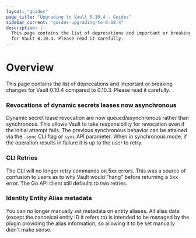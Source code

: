 ```yaml
---
layout: "guides"
page_title: "Upgrading to Vault 0.10.4 - Guides"
sidebar_current: "guides-upgrading-to-0.10.4"
description: |-
  This page contains the list of deprecations and important or breaking changes
  for Vault 0.10.4. Please read it carefully.
---
```


# Overview

This page contains the list of deprecations and important or breaking changes
for Vault 0.10.4 compared to 0.10.3. Please read it carefully.

### Revocations of dynamic secrets leases now asynchronous 

Dynamic secret lease revocation are now queued/asynchronous rather
than synchronous. This allows Vault to take responsibility for revocation
even if the initial attempt fails. The previous synchronous behavior can be
attained via the `-sync` CLI flag or `sync` API parameter. When in
synchronous mode, if the operation results in failure it is up to the user
to retry.

### CLI Retries

The CLI will no longer retry commands on 5xx errors. This was a
source of confusion to users as to why Vault would "hang" before returning a
5xx error. The Go API client still defaults to two retries.

### Identity Entity Alias metadata 

You can no longer manually set metadata on
entity aliases. All alias data (except the canonical entity ID it refers to)
is intended to be managed by the plugin providing the alias information, so
allowing it to be set manually didn't make sense.
